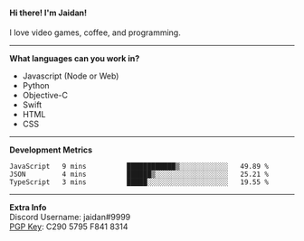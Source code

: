 #### Hi there! I'm Jaidan!
I love video games, coffee, and programming.

---
**What languages can you work in?**<br>
- Javascript (Node or Web)
- Python
- Objective-C
- Swift
- HTML
- CSS

---
**Development Metrics**<br>
<!--START_SECTION:waka-->
```text
JavaScript   9 mins          ████████████▒░░░░░░░░░░░░   49.89 % 
JSON         4 mins          ██████▒░░░░░░░░░░░░░░░░░░   25.21 % 
TypeScript   3 mins          █████░░░░░░░░░░░░░░░░░░░░   19.55 % 
```
<!--END_SECTION:waka-->

---
**Extra Info**<br>
Discord Username: jaidan#9999  
[PGP Key](https://keybase.io/monotrix/pgp_keys.asc): C290 5795 F841 8314
